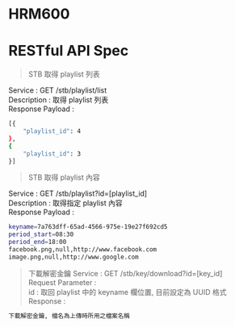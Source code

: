 # HRM600
# RESTful API Spec

> STB 取得 playlist 列表

Service : GET /stb/playlist/list  
Description : 取得 playlist 列表  
Response Payload :
```sh
[{
    "playlist_id": 4
},
{
    "playlist_id": 3
}]
```
>STB 取得 playlist 內容

Service : GET /stb/playlist?id=[playlist_id]  
Description : 取得指定 playlist 內容  
Response Payload :
```sh
keyname=7a763dff-65ad-4566-975e-19e27f692cd5
period_start=08:30
period_end=18:00
facebook.png,null,http://www.facebook.com
image.png,null,http://www.google.com
```

>下載解密金鑰
Service : GET /stb/key/download?id=[key_id]  
Request Parameter :  
id : 取回 playlist 中的 keyname 欄位置, 目前設定為 UUID 格式  
Response :
```sh
下載解密金鑰, 檔名為上傳時所用之檔案名稱
```
